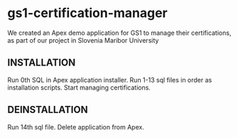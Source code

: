 # gs1-certification-manager
We created an Apex demo application for GS1 to manage their certifications, as part of our project in Slovenia Maribor University

## INSTALLATION
Run 0th SQL in Apex application installer.
Run 1-13 sql files in order as installation scripts.
Start managing certifications.

## DEINSTALLATION
Run 14th sql file.
Delete application from Apex.
